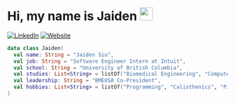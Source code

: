 <h1>Hi, my name is Jaiden <img src="https://media.giphy.com/media/hvRJCLFzcasrR4ia7z/giphy.gif" width="30px"></h1>

<div>
  <a href="https://www.linkedin.com/in/jaidensiu"><img src="https://img.shields.io/badge/LinkedIn-blue?style=for-the-badge&logo=linkedin&logoColor=white" alt="LinkedIn"></a>
  <a href="https://jaidensiu.vercel.app"><img src="https://img.shields.io/badge/Website-black?style=for-the-badge&logo=vercel&logoColor=white" alt="Website"></a>
</div>

```kotlin
data class Jaiden(
  val name: String = "Jaiden Siu",
  val job: String = "Software Engineer Intern at Intuit",
  val school: String = "University of British Columbia",
  val studies: List<String> = listOf("Biomedical Engineering", "Computer Science"),
  val leadership: String = "BMEUSA Co-President",
  val hobbies: List<String> = listOf("Programming", "Calisthenics", "Piano")
)
